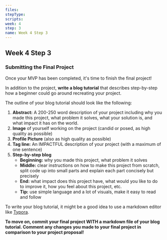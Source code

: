 ```yaml
---
files: 
stepType: 
scripts: 
week: 4
step: 3
name: Week 4 Step 3
---
```


## Week 4 Step 3

### Submitting the Final Project

Once your MVP has been completed, it's time to finish the final project! 

In addition to the project, **write a blog tutorial** that describes step-by-step how a beginner could go around recreating your project.

The outline of your blog tutorial should look like the following:

1. **Abstract:** A 200-250 word description of your project including why you made this project, what problem it solves, what your solution is, and what impact it has on the world.
2. **Image** of yourself working on the project (candid or posed, as high quality as possible)
3. **Profile Picture** (also as high quality as possible)
4. **Tag line:** An IMPACTFUL description of your project (with a maximum of one sentence)
5. **Step-by-step blog**
    - **Beginning:** why you made this project, what problem it solves
    - **Middle:** clear instructions on how to make this project from scratch, split code up into small parts and explain each part concisely but precisely
    - **End:** what impact does this project have, what would you like to do to improve it, how you feel about this project, etc.
    - **Tip:** use simple language and a lot of visuals, make it easy to read and follow

To write your blog tutorial, it might be a good idea to use a markdown editor like [Typora](https://typora.io/).

**To move on, commit your final project WITH a markdown file of your blog tutorial. Comment any changes you made to your final project in comparison to your project proposal!**
